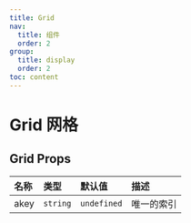 ```yaml
---
title: Grid
nav:
  title: 组件
  order: 2
group:
  title: display
  order: 2
toc: content
---
```


# Grid 网格

<!-- ## 简单上手

<code src="./demo/base"></code> -->

## Grid Props

| 名称 | 类型     | 默认值      | 描述       |
| :--- | :------- | :---------- | :--------- |
| akey | `string` | `undefined` | 唯一的索引 |
